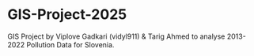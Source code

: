 # GIS-Project-2025
GIS Project by Viplove Gadkari (vidyl911) & Tarig Ahmed to analyse 2013-2022 Pollution Data for Slovenia.
